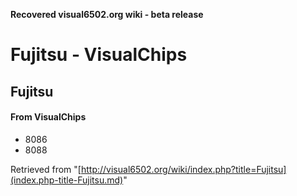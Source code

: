 **Recovered visual6502.org wiki - beta release**

# Fujitsu - VisualChips

## Fujitsu

#### From VisualChips

- 8086
- 8088

Retrieved from "[http://visual6502.org/wiki/index.php?title=Fujitsu](index.php-title-Fujitsu.md)"


